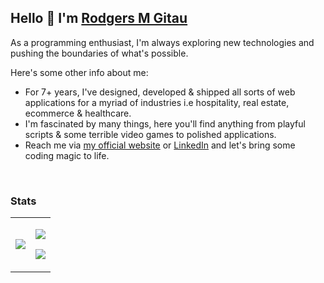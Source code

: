 ## Hello 👋 I'm [**Rodgers M Gitau**](https://rodgersgitau.vercel.app)

As a programming enthusiast, I'm always exploring new technologies and pushing the boundaries of what's possible. 

Here's some other info about me: 
  - For 7+ years, I've designed, developed & shipped all sorts of web applications for a myriad of industries i.e hospitality, real estate, ecommerce & healthcare.
  - I'm fascinated by many things, here you'll find anything from playful scripts & some terrible video games to polished applications.
  - Reach me via [my official website](http://rodgersgitau.vercel.app/) or [LinkedIn](https://www.linkedin.com/in/rodgersgitau/) and let's bring some coding magic to life.


<br clear="both"/>

### Stats

<table>
  <tr>
    <td valign="middle"><img src="https://rodgersgitau-stats.vercel.app/api/wakatime?username=rodgersgitau&layout=compact&theme=dark" /></td>
    <td valign="middle">
      <p><img src="https://github-readme-streak-stats.herokuapp.com?user=rodgersgitau&theme=dark&date_format=M%20j%5B%2C%20Y%5D"/></p>
      <p><img src="https://rodgersgitau-stats.vercel.app/api?username=rodgersgitau&account_private=true&show_icons=true&layout=compact&theme=dark"/></p>
    </td>
  </tr>
</table>

<br clear="both" />

<!--
**rodgersgitau/rodgersgitau** is a ✨ _special_ ✨ repository because its `README.md` (this file) appears on your GitHub profile.
-->
